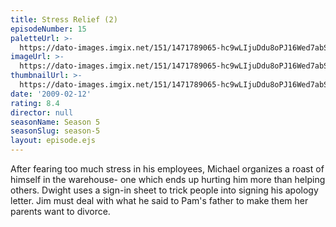 ```yaml
---
title: Stress Relief (2)
episodeNumber: 15
paletteUrl: >-
  https://dato-images.imgix.net/151/1471789065-hc9wLIjuDdu8oPJ16Wed7abSyIg.jpg?auto=enhance&ch=DPR%2CWidth&palette=json
imageUrl: >-
  https://dato-images.imgix.net/151/1471789065-hc9wLIjuDdu8oPJ16Wed7abSyIg.jpg?auto=compress%2Cformat&ch=DPR%2CWidth&w=500
thumbnailUrl: >-
  https://dato-images.imgix.net/151/1471789065-hc9wLIjuDdu8oPJ16Wed7abSyIg.jpg?auto=enhance&ch=DPR%2CWidth&fit=crop&fm=jpg&h=280&w=500
date: '2009-02-12'
rating: 8.4
director: null
seasonName: Season 5
seasonSlug: season-5
layout: episode.ejs
---
```


After fearing too much stress in his employees, Michael organizes a roast of himself in the warehouse- one which ends up hurting him more than helping others. Dwight uses a sign-in sheet to trick people into signing his apology letter. Jim must deal with what he said to Pam's father to make them her parents want to divorce.